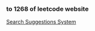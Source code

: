 ### to 1268 of leetcode website

[Search Suggestions System](https://leetcode-cn.com/problems/search-suggestions-system/)